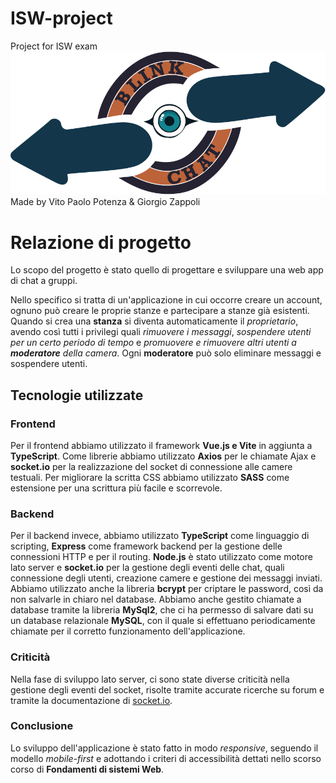 # ISW-project
Project for ISW exam
![Logo](./frontend/src/public/logo_good2.svg)
Made by Vito Paolo Potenza & Giorgio Zappoli

# Relazione di progetto

Lo scopo del progetto è stato quello di progettare e sviluppare una web app di chat a gruppi.

Nello specifico si tratta di un'applicazione in cui occorre creare un account, ognuno può creare le proprie stanze e partecipare a stanze già esistenti.
Quando si crea una **stanza** si diventa automaticamente il *proprietario*, avendo così tutti i privilegi quali *rimuovere i messaggi*, *sospendere utenti per un certo periodo di tempo* e *promuovere e rimuovere altri utenti a **moderatore** della camera*.
Ogni **moderatore** può solo eliminare messaggi e sospendere utenti.

## Tecnologie utilizzate

### Frontend

Per il frontend abbiamo utilizzato il framework **Vue.js e Vite** in aggiunta a **TypeScript**. Come librerie abbiamo utilizzato **Axios** per le chiamate Ajax e **socket.io** per la realizzazione del socket di connessione alle camere testuali. Per migliorare la scritta CSS abbiamo utilizzato **SASS** come estensione per una scrittura più facile e scorrevole.

### Backend

Per il backend invece, abbiamo utilizzato **TypeScript** come linguaggio di scripting, **Express** come framework backend per la gestione delle connessioni HTTP e per il routing. **Node.js** è stato utilizzato come motore lato server e **socket.io** per la gestione degli eventi delle chat, quali connessione degli utenti, creazione camere e gestione dei messaggi inviati.
Abbiamo utilizzato anche la libreria **bcrypt** per criptare le password, così da non salvarle in chiaro nel database.
Abbiamo anche gestito chiamate a database tramite la libreria **MySql2**, che ci ha permesso di salvare dati su un database relazionale **MySQL**, con il quale si effettuano periodicamente chiamate per il corretto funzionamento dell'applicazione.

### Criticità

Nella fase di sviluppo lato server, ci sono state diverse criticità nella gestione degli eventi del socket, risolte tramite accurate ricerche su forum e tramite la documentazione di [socket.io](https://socket.io/docs/v4/).

### Conclusione

Lo sviluppo dell'applicazione è stato fatto in modo *responsive*, seguendo il modello *mobile-first* e adottando i criteri di accessibilità dettati nello scorso corso di **Fondamenti di sistemi Web**.